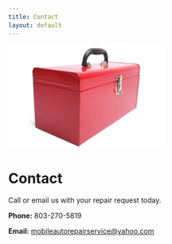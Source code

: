 ```yaml
---
title: Contact
layout: default
---
```

<div id="col-left">
    <img id="featured-last" src="images/picture-mechanic-toolbox.jpg" title="mobile mechanic" />
</div>
<div id="col-right">
    <h1>Contact</h1>
    <p>Call or email us with your repair request today.</p>
    <p><b>Phone:</b> 803-270-5819</p>
    <p><b>Email:</b> <a href="mailto:mobileautorepairservice@yahoo.com">mobileautorepairservice@yahoo.com</a></p>
</div>